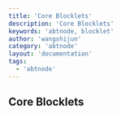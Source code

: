 ```yaml
---
title: 'Core Blocklets'
description: 'Core Blocklets'
keywords: 'abtnode, blocklet'
author: 'wangshijun'
category: 'abtnode'
layout: 'documentation'
tags:
  - 'abtnode'
---
```


## Core Blocklets
